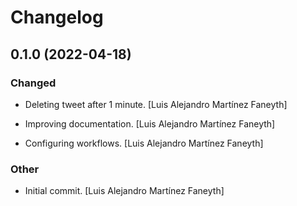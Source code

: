 # Changelog


## 0.1.0 (2022-04-18)

### Changed

* Deleting tweet after 1 minute. [Luis Alejandro Martínez Faneyth]

* Improving documentation. [Luis Alejandro Martínez Faneyth]

* Configuring workflows. [Luis Alejandro Martínez Faneyth]


### Other

* Initial commit. [Luis Alejandro Martínez Faneyth]

